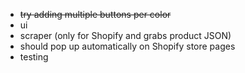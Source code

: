 - ~~try adding multiple buttons per color~~
- ui
- scraper (only for Shopify and grabs product JSON)
- should pop up automatically on Shopify store pages
- testing
